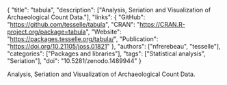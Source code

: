 {
  "title": "tabula",
  "description": ["Analysis, Seriation and Visualization of Archaeological Count Data."],
  "links": {
    "GitHub": "https://github.com/tesselle/tabula",
    "CRAN": "https://CRAN.R-project.org/package=tabula",
    "Website": "https://packages.tesselle.org/tabula/",
    "Publication": "https://doi.org/10.21105/joss.01821"
  },
  "authors": ["nfrerebeau", "tesselle"],
  "categories": ["Packages and libraries"],
  "tags": ["Statistical analysis", "Seriation"],
  "doi": "10.5281/zenodo.1489944"
}

<!-- Generated by csv2md.R – do not edit by hand -->

Analysis, Seriation and Visualization of Archaeological Count Data.